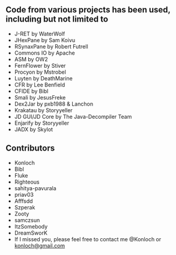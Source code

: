 ## Code from various projects has been used, including but not limited to
* J-RET by WaterWolf
* JHexPane by Sam Koivu
* RSynaxPane by Robert Futrell
* Commons IO by Apache
* ASM by OW2
* FernFlower by Stiver
* Procyon by Mstrobel
* Luyten by DeathMarine
* CFR by Lee Benfield
* CFIDE by Bibl
* Smali by JesusFreke
* Dex2Jar by pxb1988 & Lanchon
* Krakatau by Storyyeller
* JD GUI/JD Core by The Java-Decompiler Team
* Enjarify by Storyyeller
* JADX by Skylot

## Contributors
* Konloch
* Bibl
* Fluke
* Righteous
* sahitya-pavurala
* priav03
* Afffsdd
* Szperak
* Zooty
* samczsun
* ItzSomebody
* DreamSworK
* If I missed you, please feel free to contact me @Konloch or konloch@gmail.com